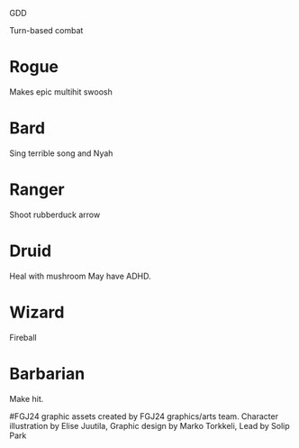 GDD

Turn-based combat

# Rogue
Makes epic multihit swoosh
# Bard
Sing terrible song and Nyah
# Ranger
Shoot rubberduck arrow
# Druid
Heal with mushroom
May have ADHD.
# Wizard
Fireball
# Barbarian
Make hit.


#FGJ24 graphic assets created by FGJ24 graphics/arts team. Character illustration by Elise Juutila, Graphic design by Marko Torkkeli, Lead by Solip Park
